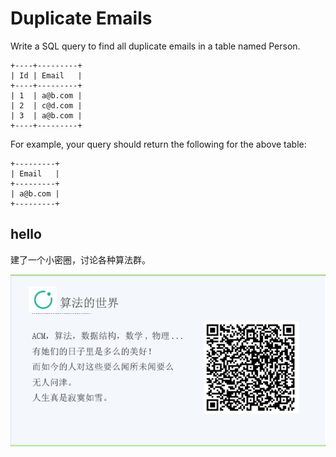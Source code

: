 # Duplicate Emails

Write a SQL query to find all duplicate emails in a table named Person.  

```
+----+---------+
| Id | Email   |
+----+---------+
| 1  | a@b.com |
| 2  | c@d.com |
| 3  | a@b.com |
+----+---------+
```

For example, your query should return the following for the above table:  

```
+---------+
| Email   |
+---------+
| a@b.com |
+---------+
```





## hello

建了一个小密圈，讨论各种算法群。  

![小密圈](/images/suanfa_xiaomiquan.jpg)

